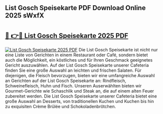 ## List Gosch Speisekarte PDF Download Online 2025 sWxfX

# <h2><a href="http://gca6kjm.nevu.top/?p=List+Gosch+Speisekarte">🔗 👉🔴 List Gosch Speisekarte 2025 PDF</a></h2>

[![List Gosch Speisekarte 2025 PDF](https://i.imgur.com/dBaPXMq.png)](http://gca6kjm.nevu.top/?p=List+Gosch+Speisekarte)
Die List Gosch Speisekarte ist nicht nur eine Liste von Gerichten in einem Restaurant oder Café, sondern bietet auch die Möglichkeit, ein köstliches und für Ihren Geschmack geeignetes Gericht auszuwählen. Auf der List Gosch Speisekarte unserer Cafeteria finden Sie eine große Auswahl an leichten und frischen Salaten. Für diejenigen, die Fleisch bevorzugen, bieten wir eine umfangreiche Auswahl an Gerichten auf der List Gosch Speisekarte an: Rindfleisch, Schweinefleisch, Huhn und Fisch. Unseren Auserwählten bieten wir Gourmet-Gerichte wie Schaschlik und Steak an, die auf einem alten Feuer zubereitet werden. Die List Gosch Speisekarte unserer Cafeteria bietet eine große Auswahl an Desserts, von traditionellen Kuchen und Kuchen bis hin zu exquisiten Crème Brûlée und Schokoladenbrötchen.
